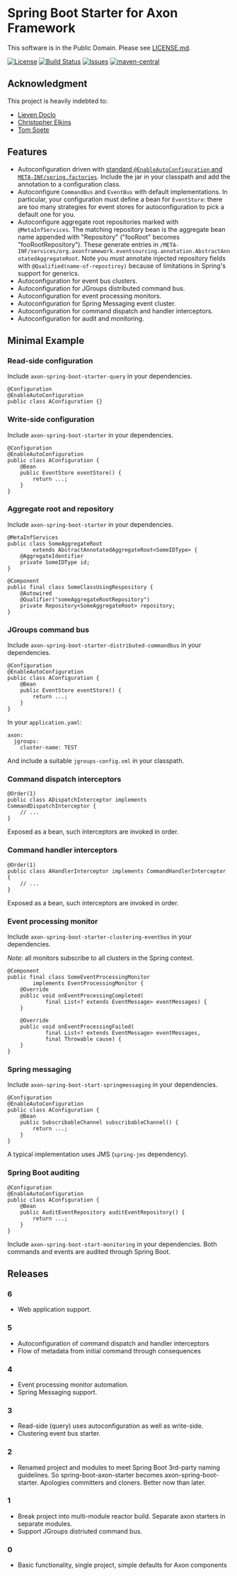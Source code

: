 # Spring Boot Starter for Axon Framework

This software is in the Public Domain.  Please see [LICENSE.md](LICENSE.md).

[![License](https://img.shields.io/badge/license-PD-blue.svg)](http://unlicense.org)
[![Build Status](https://img.shields.io/travis/binkley/spring-boot-starter-axon.svg)](https://travis-ci.org/binkley/spring-boot-starter-axon)
[![Issues](https://img.shields.io/github/issues/binkley/spring-boot-starter-axon.svg)](https://github.com/binkley/spring-boot-starter-axon/issues)
[![maven-central](https://img.shields.io/maven-central/v/hm.binkley/spring-boot-starter-axon.svg)](https://search.maven.org/#search%7Cga%7C1%7Cg%3A%22hm.binkley%22%20AND%20a%3A%22spring-boot-starter-axon%22)

## Acknowledgment

This project is heavily indebted to:

* [Lieven Doclo](https://github.com/lievendoclo/axon-spring-boot)
* [Christopher Elkins](https://github.com/esha/spring-boot-starter-axon)
* [Tom Soete](https://github.com/tomsoete/spring-boot-starter-axon)

## Features

* Autoconfiguration driven with [standard `@EnableAutoConfiguration` and
  `META-INF/spring.factories`](https://docs.spring.io/spring-boot/docs/current/reference/html/using-boot-auto-configuration.html).
  Include the jar in your classpath and add the annotation to a
  configuration class.
* Autoconfigure `CommandBus` and `EventBus` with default
  implementations.  In particular, your configuration must define a bean
  for `EventStore`: there are too many strategies for event stores for
  autoconfiguration to pick a default one for you.
* Autoconfigure aggregate root repositories marked with
  `@MetaInfServices`.  The matching repository bean is the aggregate
  bean name appended with "Repository" ("fooRoot" becomes
  "fooRootRepository").  These generate entries in
  `/META-INF/services/org.axonframework.eventsourcing.annotation.AbstractAnnotatedAggregateRoot`.
  Note you *must* annotate injected repository fields with
  `@Qualified(name-of-repostiroy)` because of limitations in Spring's
  support for generics.
* Autoconfiguration for event bus clusters.
* Autoconfiguration for JGroups distributed command bus.
* Autoconfiguration for event processing monitors.
* Autoconfiguration for Spring Messaging event cluster.
* Autoconfiguration for command dispatch and handler interceptors.
* Autoconfiguration for audit and monitoring.

## Minimal Example

### Read-side configuration

Include `axon-spring-boot-starter-query` in your dependencies.

```
@Configuration
@EnableAutoConfiguration
public class AConfiguration {}
```

### Write-side configuration

Include `axon-spring-boot-starter` in your dependencies.

```
@Configuration
@EnableAutoConfiguration
public class AConfiguration {
    @Bean
    public EventStore eventStore() {
        return ...;
    }
}
```

### Aggregate root and repository

Include `axon-spring-boot-starter` in your dependencies.

```
@MetaInfServices
public class SomeAggregateRoot
        extends AbstractAnnotatedAggregateRoot<SomeIDType> {
    @AggregateIdentifier
    private SomeIDType id;
}
```

```
@Component
public final class SomeClassUsingRespository {
    @Autowired
    @Qualifier("someAggregateRootRepository")
    private Repository<SomeAggregateRoot> repository;
}
```

### JGroups command bus

Include `axon-spring-boot-starter-distributed-commandbus` in your
dependencies.

```
@Configuration
@EnableAutoConfiguration
public class AConfiguration {
    @Bean
    public EventStore eventStore() {
        return ...;
    }
}
```

In your `application.yaml`:

```
axon:
  jgroups:
    cluster-name: TEST
```

And include a suitable `jgroups-config.xml` in your classpath.

### Command dispatch interceptors

```
@Order(1)
public class ADispatchInterceptor implements CommandDispatchInterceptor {
    // ...
}
```

Exposed as a bean, such interceptors are invoked in order.

### Command handler interceptors

```
@Order(1)
public class AHandlerInterceptor implements CommandHandlerInterceptor {
    // ...
}
```

Exposed as a bean, such interceptors are invoked in order.

### Event processing monitor

Include `axon-spring-boot-starter-clustering-eventbus` in your dependencies.

_Note_: all monitors subscribe to all clusters in the Spring context.

```
@Component
public final class SomeEventProcessingMonitor
        implements EventProcessingMonitor {
    @Override
    public void onEventProcessingCompleted(
            final List<? extends EventMessage> eventMessages) {
    }

    @Override
    public void onEventProcessingFailed(
            final List<? extends EventMessage> eventMessages,
            final Throwable cause) {
    }
}
```

### Spring messaging

Include `axon-spring-boot-start-springmessaging` in your dependencies.

```
@Configuration
@EnableAutoConfiguration
public class AConfiguration {
    @Bean
    public SubscribableChannel subscribableChannel() {
        return ...;
    }
}
```

A typical implementation uses JMS (`spring-jms` dependency).

### Spring Boot auditing

```
@Configuration
@EnableAutoConfiguration
public class AConfiguration {
    @Bean
    public AuditEventRepository auditEventRepository() {
        return ...;
    }
}
```

Include `axon-spring-boot-start-monitoring` in your dependencies.  Both
commands and events are audited through Spring Boot.

## Releases

### 6

* Web application support.

### 5

* Autoconfiguration of command dispatch and handler interceptors
* Flow of metadata from initial command through consequences

### 4

* Event processing monitor automation.
* Spring Messaging support.

### 3

* Read-side (query) uses autoconfiguration as well as write-side.
* Clustering event bus starter.

### 2

* Renamed project and modules to meet Spring Boot 3rd-party naming
  guidelines.  So spring-boot-axon-starter becomes
  axon-spring-boot-starter.  Apologies committers and cloners.  Better
  now than later.

### 1

* Break project into multi-module reactor build.  Separate axon starters
  in separate modules.
* Support JGroups distriuted command bus.

### 0

* Basic functionality, single project, simple defaults for Axon
  components
